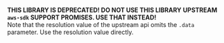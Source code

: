 **THIS LIBRARY IS DEPRECATED!  DO NOT USE THIS LIBRARY**
**UPSTREAM `aws-sdk` SUPPORT PROMISES.  USE THAT INSTEAD!** <br />
Note that the resolution value of the upstream api omits the `.data` parameter.  Use the resolution value directly.

